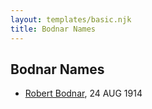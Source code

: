 ```yaml
---
layout: templates/basic.njk
title: Bodnar Names
---
```

## Bodnar Names
- [Robert Bodnar](/people/8/89113890), 24 AUG 1914
